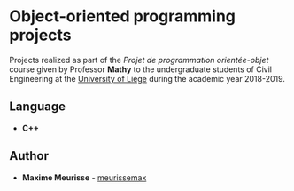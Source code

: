 # Object-oriented programming projects

Projects realized as part of the *Projet de programmation orientée-objet* course given by Professor **Mathy** to the undergraduate students of Civil Engineering at the [University of Liège](https://www.uliege.be/) during the academic year 2018-2019.

## Language

* **C++**

## Author

* **Maxime Meurisse** - [meurissemax](https://github.com/meurissemax)

